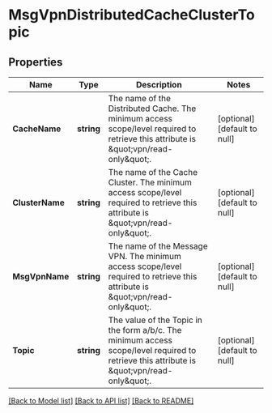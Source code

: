 # MsgVpnDistributedCacheClusterTopic

## Properties
Name | Type | Description | Notes
------------ | ------------- | ------------- | -------------
**CacheName** | **string** | The name of the Distributed Cache.  The minimum access scope/level required to retrieve this attribute is \&quot;vpn/read-only\&quot;. | [optional] [default to null]
**ClusterName** | **string** | The name of the Cache Cluster.  The minimum access scope/level required to retrieve this attribute is \&quot;vpn/read-only\&quot;. | [optional] [default to null]
**MsgVpnName** | **string** | The name of the Message VPN.  The minimum access scope/level required to retrieve this attribute is \&quot;vpn/read-only\&quot;. | [optional] [default to null]
**Topic** | **string** | The value of the Topic in the form a/b/c.  The minimum access scope/level required to retrieve this attribute is \&quot;vpn/read-only\&quot;. | [optional] [default to null]

[[Back to Model list]](../README.md#documentation-for-models) [[Back to API list]](../README.md#documentation-for-api-endpoints) [[Back to README]](../README.md)


